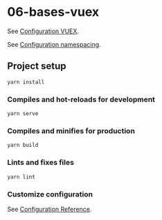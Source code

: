 # 06-bases-vuex

See [Configuration VUEX](https://vuex.vuejs.org/).

See [Configuration namespacing](https://vuex.vuejs.org/guide/modules.html#namespacing).





## Project setup
```
yarn install
```

### Compiles and hot-reloads for development
```
yarn serve
```

### Compiles and minifies for production
```
yarn build
```

### Lints and fixes files
```
yarn lint
```

### Customize configuration
See [Configuration Reference](https://cli.vuejs.org/config/).


